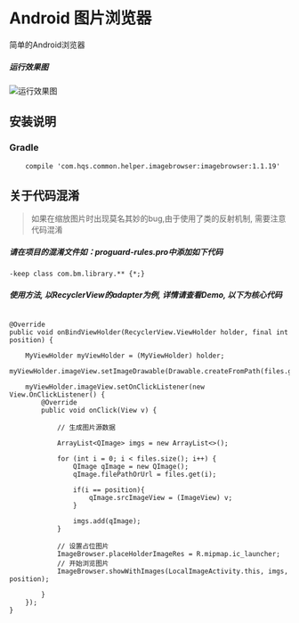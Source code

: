 # Android 图片浏览器

简单的Android浏览器
##### 运行效果图
![运行效果图](https://github.com/hqs5678/hqs-common-imagebrowser-android/blob/master/2017-07-06%2016_29_35.gif)

## 安装说明
### Gradle
```
    compile 'com.hqs.common.helper.imagebrowser:imagebrowser:1.1.19'
```
## 关于代码混淆
> 如果在缩放图片时出现莫名其妙的bug,由于使用了类的反射机制, 需要注意代码混淆

##### 请在项目的混淆文件如：proguard-rules.pro中添加如下代码
```
-keep class com.bm.library.** {*;}
```

##### 使用方法, 以RecyclerView的adapter为例, 详情请查看Demo, 以下为核心代码
```

@Override
public void onBindViewHolder(RecyclerView.ViewHolder holder, final int position) {

    MyViewHolder myViewHolder = (MyViewHolder) holder;
    myViewHolder.imageView.setImageDrawable(Drawable.createFromPath(files.get(position)));

    myViewHolder.imageView.setOnClickListener(new View.OnClickListener() {
        @Override
        public void onClick(View v) {

            // 生成图片源数据
            
            ArrayList<QImage> imgs = new ArrayList<>();

            for (int i = 0; i < files.size(); i++) {
                QImage qImage = new QImage();
                qImage.filePathOrUrl = files.get(i);

                if(i == position){
                    qImage.srcImageView = (ImageView) v;
                }

                imgs.add(qImage);
            }
            
            // 设置占位图片
            ImageBrowser.placeHolderImageRes = R.mipmap.ic_launcher;
            // 开始浏览图片
            ImageBrowser.showWithImages(LocalImageActivity.this, imgs, position);

        }
    });
}


```
